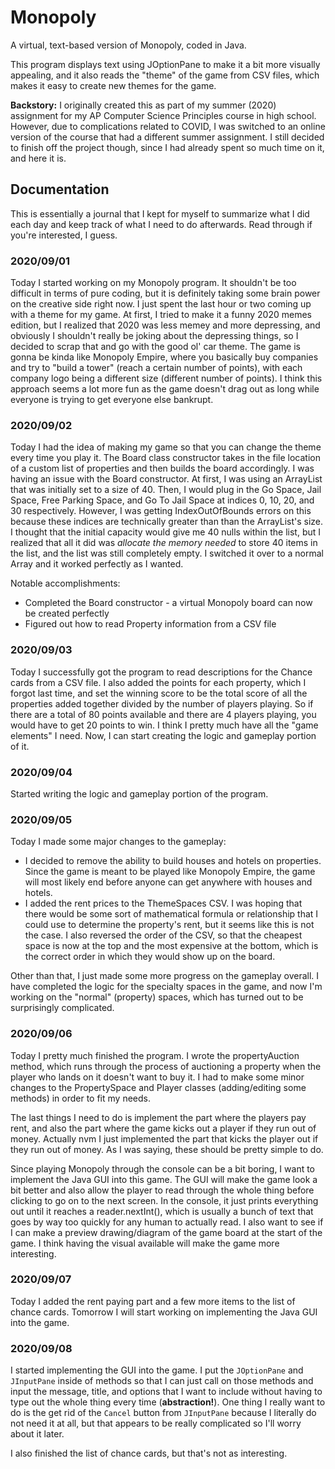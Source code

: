 # Monopoly
A virtual, text-based version of Monopoly, coded in Java.

This program displays text using JOptionPane to make it a bit more visually appealing, and it also reads the "theme" of the game from CSV files, which makes it easy to create new themes for the game.

**Backstory:** I originally created this as part of my summer (2020) assignment for my AP Computer Science Principles course in high school. However, due to complications related to COVID, I was switched to an online version of the course that had a different summer assignment. I still decided to finish off the project though, since I had already spent so much time on it, and here it is.

## Documentation
This is essentially a journal that I kept for myself to summarize what I did each day and keep track of what I need to do afterwards. Read through if you're interested, I guess.

### 2020/09/01

Today I started working on my Monopoly program. It shouldn't be too difficult in terms of pure coding, but it is definitely taking some brain power on the creative side right now. I just spent the last hour or two coming up with a theme for my game. At first, I tried to make it a funny 2020 memes edition, but I realized that 2020 was less memey and more depressing, and obviously I shouldn't really be joking about the depressing things, so I decided to scrap that and go with the good ol' car theme. The game is gonna be kinda like Monopoly Empire, where you basically buy companies and try to "build a tower" (reach a certain number of points), with each company logo being a different size (different number of points). I think this approach seems a lot more fun as the game doesn't drag out as long while everyone is trying to get everyone else bankrupt. 

### 2020/09/02

Today I had the idea of making my game so that you can change the theme every time you play it. The Board class constructor takes in the file location of a custom list of properties and then builds the board accordingly. I was having an issue with the Board constructor. At first, I was using an ArrayList that was initially set to a size of 40. Then, I would plug in the Go Space, Jail Space, Free Parking Space, and Go To Jail Space at indices 0, 10, 20, and 30 respectively. However, I was getting IndexOutOfBounds errors on this because these indices are technically greater than than the ArrayList's size. I thought that the initial capacity would give me 40 nulls within the list, but I realized that all it did was *allocate the memory needed* to store 40 items in the list, and the list was still completely empty. I switched it over to a normal Array and it worked perfectly as I wanted.

Notable accomplishments:

- Completed the Board constructor - a virtual Monopoly board can now be created perfectly
- Figured out how to read Property information from a CSV file

### 2020/09/03

Today I successfully got the program to read descriptions for the Chance cards from a CSV file. I also added the points for each property, which I forgot last time, and set the winning score to be the total score of all the properties added together divided by the number of players playing. So if there are a total of 80 points available and there are 4 players playing, you would have to get 20 points to win. I think I pretty much have all the "game elements" I need. Now, I can start creating the logic and gameplay portion of it.

### 2020/09/04

Started writing the logic and gameplay portion of the program.

### 2020/09/05

Today I made some major changes to the gameplay:

- I decided to remove the ability to build houses and hotels on properties. Since the game is meant to be played like Monopoly Empire, the game will most likely end before anyone can get anywhere with houses and hotels.
- I added the rent prices to the ThemeSpaces CSV. I was hoping that there would be some sort of mathematical formula or relationship that I could use to determine the property's rent, but it seems like this is not the case. I also reversed the order of the CSV, so that the cheapest space is now at the top and the most expensive at the bottom, which is the correct order in which they would show up on the board.

Other than that, I just made some more progress on the gameplay overall. I have completed the logic for the specialty spaces in the game, and now I'm working on the "normal" (property) spaces, which has turned out to be surprisingly complicated.

### 2020/09/06

Today I pretty much finished the program. I wrote the propertyAuction method, which runs through the process of auctioning a property when the player who lands on it doesn't want to buy it. I had to make some minor changes to the PropertySpace and Player classes (adding/editing some methods) in order to fit my needs.

The last things I need to do is implement the part where the players pay rent, and also the part where the game kicks out a player if they run out of money. Actually nvm I just implemented the part that kicks the player out if they run out of money. As I was saying, these should be pretty simple to do.

Since playing Monopoly through the console can be a bit boring, I want to implement the Java GUI into this game. The GUI will make the game look a bit better and also allow the player to read through the whole thing before clicking to go on to the next screen. In the console, it just prints everything out until it reaches a reader.nextInt(), which is usually a bunch of text that goes by way too quickly for any human to actually read. I also want to see if I can make a preview drawing/diagram of the game board at the start of the game. I think having the visual available will make the game more interesting.

### 2020/09/07

Today I added the rent paying part and a few more items to the list of chance cards. Tomorrow I will start working on implementing the Java GUI into the game.

### 2020/09/08

I started implementing the GUI into the game. I put the `JOptionPane` and `JInputPane` inside of methods so that I can just call on those methods and input the message, title, and options that I want to include without having to type out the whole thing every time (**abstraction!**). One thing I really want to do is the get rid of the `Cancel` button from `JInputPane` because I literally do not need it at all, but that appears to be really complicated so I'll worry about it later.

I also finished the list of chance cards, but that's not as interesting.
